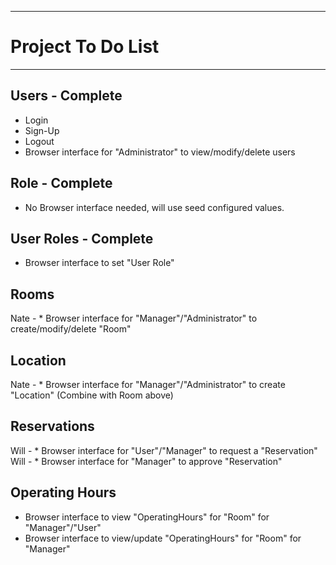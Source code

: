 ***
# Project To Do List
***

## Users - Complete
* Login
* Sign-Up 
* Logout
* Browser interface for "Administrator" to view/modify/delete users

## Role - Complete
* No Browser interface needed, will use seed configured values.

## User Roles - Complete
* Browser interface to set "User Role"

## Rooms
Nate - * Browser interface for "Manager"/"Administrator" to create/modify/delete "Room"

## Location
Nate - * Browser interface for "Manager"/"Administrator" to create "Location" (Combine with Room above)

## Reservations
Will - * Browser interface for "User"/"Manager" to request a "Reservation"
Will - * Browser interface for "Manager" to approve "Reservation"

## Operating Hours
* Browser interface to view "OperatingHours" for "Room" for "Manager"/"User"
* Browser interface to view/update "OperatingHours" for "Room" for "Manager"